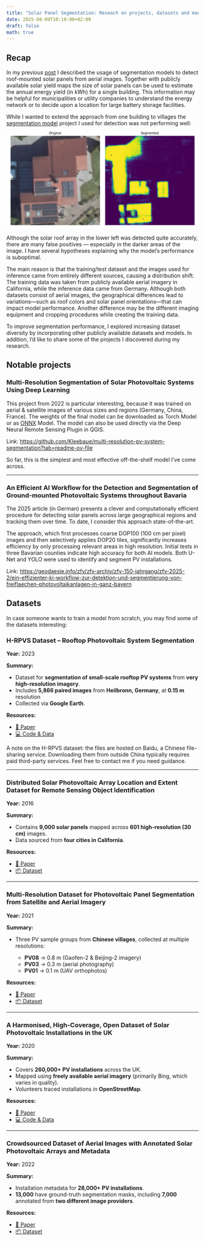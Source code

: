 ```yaml
---
title: "Solar Panel Segmentation: Reseach on projects, datasets and models"
date: 2025-08-09T10:10:00+02:00
draft: false
math: true
---
```


## Recap

In my previous [post](/posts/solar-panel-analysis) I described the usage of segmentation models
to detect roof-mounted solar panels from aerial images. Together with publicly available solar yield
maps the size of solar panels can be used to estimate the annual energy yield (in kWh) for a single
building. This information may be helpful for municipalities or utility companies to understand the energy 
network or to decide upon a location for large battery storage facilities.

While I wanted to extend the approach from one building to villages the [segmentation model](https://github.com/kopytjuk/solar-panel-segmentation) project I used for detection was not performing well:

![bad-example](bad-example.png)

Although the solar roof array in the lower left was detected quite accurately, there are many false positives — especially in the darker areas of the image. I have several hypotheses explaining why the model’s performance is suboptimal.

The main reason is that the training/test dataset and the images used for inference came from entirely different sources, causing a distribution shift. The training data was taken from publicly available aerial imagery in California, while the inference data came from Germany. Although both datasets consist of aerial images, the geographical differences lead to variations—such as roof colors and solar panel orientations—that can impact model performance. Another difference may be the different imaging equipment and cropping procedures
while creating the training data.

To improve segmentation performance, I explored increasing dataset diversity by incorporating other publicly available datasets and models. In addition, I’d like to share some of the projects I discovered during my research.

## Notable projects

### Multi-Resolution Segmentation of Solar Photovoltaic Systems Using Deep Learning

This project from 2022 is particular interesting, because it was trained on aerial & satellite images of various sizes and regions (Germany, China, France).
The weights of the final model can be downloaded as Torch Model or as [ONNX](https://onnxruntime.ai) Model. 
The model can also be used directly via the Deep Neural Remote Sensing Plugin in QGIS.

Link: https://github.com/Kleebaue/multi-resolution-pv-system-segmentation?tab=readme-ov-file

So far, this is the simplest and most effective off-the-shelf model I’ve come across.

---

### An Efficient AI Workflow for the Detection and Segmentation of Ground-mounted Photovoltaic Systems throughout Bavaria

The 2025 article (in German) presents a clever and computationally efficient procedure for detecting solar panels across large geographical regions and tracking them over time. To date, I consider this approach state-of-the-art.

The approach, which first processes coarse DOP100 (100 cm per pixel) images and then selectively applies DOP20 tiles, significantly increases efficiency by only processing relevant areas in high resolution. Initial tests in three Bavarian counties indicate high accuracy for both AI models. Both U-Net and YOLO were used to identify and segment PV installations. 

Link: https://geodaesie.info/zfv/zfv-archiv/zfv-150-jahrgang/zfv-2025-2/ein-effizienter-ki-workflow-zur-detektion-und-segmentierung-von-freiflaechen-photovoltaikanlagen-in-ganz-bayern

## Datasets

In case someone wants to train a model from scratch, you may find some of the datasets interesting:

### H-RPVS Dataset – Rooftop Photovoltaic System Segmentation

**Year:** 2023

**Summary:**

* Dataset for **segmentation of small-scale rooftop PV systems** from **very high-resolution imagery**.
* Includes **5,866 paired images** from **Heilbronn, Germany**, at **0.15 m** resolution
* Collected via **Google Earth**.

**Resources:**

* [📄 Paper](https://www.mdpi.com/2072-4292/15/21/5232)
* [💻 Code & Data](https://github.com/RS-Wangjx/H-RPVS-Dataset)

A note on the H-RPVS dataset: the files are hosted on Baidu, a Chinese file-sharing service. Downloading them from outside China typically requires paid third-party services. Feel free to contact me if you need guidance.

---

### Distributed Solar Photovoltaic Array Location and Extent Dataset for Remote Sensing Object Identification

**Year:** 2016

**Summary:**

* Contains **9,000 solar panels** mapped across **601 high-resolution (30 cm)** images.
* Data sourced from **four cities in California**.

**Resources:**

* [📄 Paper](https://www.nature.com/articles/sdata2016106)
* [📦 Dataset](https://figshare.com/articles/dataset/Distributed_Solar_Photovoltaic_Array_Location_and_Extent_Data_Set_for_Remote_Sensing_Object_Identification/3385780)

---

### Multi-Resolution Dataset for Photovoltaic Panel Segmentation from Satellite and Aerial Imagery

**Year:** 2021

**Summary:**

* Three PV sample groups from **Chinese villages**, collected at multiple resolutions:

  * **PV08** → 0.8 m (Gaofen-2 & Beijing-2 imagery)
  * **PV03** → 0.3 m (aerial photography)
  * **PV01** → 0.1 m (UAV orthophotos)

**Resources:**

* [📄 Paper](https://essd.copernicus.org/articles/13/5389/2021/)
* [📦 Dataset](https://zenodo.org/records/5171712)

---

### A Harmonised, High-Coverage, Open Dataset of Solar Photovoltaic Installations in the UK

**Year:** 2020

**Summary:**

* Covers **260,000+ PV installations** across the UK.
* Mapped using **freely available aerial imagery** (primarily Bing, which varies in quality).
* Volunteers traced installations in **OpenStreetMap**.

**Resources:**

* [📄 Paper](https://www.nature.com/articles/s41597-020-00739-0)
* [💻 Code & Data](https://github.com/openclimatefix/solar-power-mapping-data)

---

### Crowdsourced Dataset of Aerial Images with Annotated Solar Photovoltaic Arrays and Metadata

**Year:** 2022

**Summary:**

* Installation metadata for **28,000+ PV installations**.
* **13,000** have ground-truth segmentation masks, including **7,000** annotated from **two different image providers**.

**Resources:**

* [📄 Paper](https://www.nature.com/articles/s41597-023-01951-4)
* [📦 Dataset](https://zenodo.org/records/7358126)
